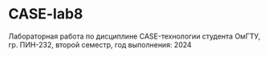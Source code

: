 # CASE-lab8

Лабораторная работа по дисциплине CASE-технологии студента ОмГТУ, гр. ПИН-232, второй семестр, год выполнения: 2024
